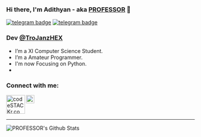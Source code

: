 ### Hi there, I'm Adithyan - aka [PROFESSOR][website] 👋
[![telegram badge](https://img.shields.io/badge/🄿🅁🄾🄵🄴🅂🅂🄾🅁-30302f?style=for-the-badge&logo=telegram)](https://telegram.dog/TheUnusualPsychopath)
[![telegram badge](https://img.shields.io/badge/TroJanzHEX-30302f?style=for-the-badge)](https://trojanzhex.me)

### Dev [@TroJanzHEX][hmm]
- I’m a XI Computer Science Student.
- I’m a Amateur Programmer.
- I'm now Focusing on Python.
- 

### Connect with me:

[<img align="left" alt="codeSTACKr.com" width="50px" src="https://img.icons8.com/color/48/000000/domain--v1.png" />][website]
[<img align="left" alt="codeSTACKr | Telegram" width="22px" src="https://cdn.jsdelivr.net/npm/simple-icons@3.4.0/icons/telegram.svg" />][linkedin]

<br />

<br />
<br />

---

<img align="left" alt="PROFESSOR's Github Stats" src="https://github-readme-stats.vercel.app/api?username=Adithyan1133-ctrl&hide=prs&count_private=true&show_icons=true&theme=algolia" />

[website]: https://visi.tk/professor
[hmm]: https://telegram.dog/TroJanzHEX
[twitter]: https://telegram.dog/TheUnusualPsychopath
[youtube]: https://telegram.dog/TheUnusualPsychopath
[instagram]: https://telegram.dog/TheUnusualPsychopath
[linkedin]: https://telegram.dog/TheUnusualPsychopath
[webdevplaylist]: https://telegram.dog/TheUnusualPsychopath
[jsplaylist]: https://telegram.dog/TheUnusualPsychopath
[cssplaylist]: https://telegram.dog/TheUnusualPsychopath
[reactplaylist]: https://telegram.dog/TheUnusualPsychopath
